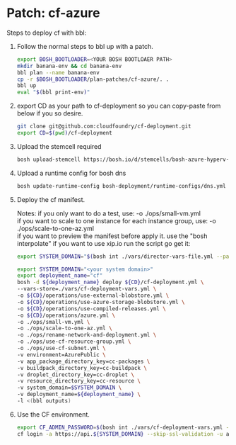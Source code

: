 # Patch: cf-azure

Steps to deploy cf with bbl:

1. Follow the normal steps to bbl up with a patch.

    ```bash
    export BOSH_BOOTLOADER=<YOUR BOSH BOOTLOAER PATH>
    mkdir banana-env && cd banana-env
    bbl plan --name banana-env
    cp -r $BOSH_BOOTLOADER/plan-patches/cf-azure/. .
    bbl up
    eval "$(bbl print-env)"
    ```

2. export CD as your path to cf-deployment so you can copy-paste from below if you so desire.

    ```bash
    git clone git@github.com:cloudfoundry/cf-deployment.git
    export CD=$(pwd)/cf-deployment
    ```

3. Upload the stemcell required

    ```bash
    bosh upload-stemcell https://bosh.io/d/stemcells/bosh-azure-hyperv-ubuntu-trusty-go_agent?v=3586.42
    ```

4. Upload a runtime config for bosh dns

    ```bash
    bosh update-runtime-config bosh-deployment/runtime-configs/dns.yml --name dns
    ```

5. Deploy the cf manifest.

    Notes: if you only want to do a test, use:
            -o ./ops/small-vm.yml \
          if you want to scale to one instance for each instance group, use:
            -o ./ops/scale-to-one-az.yml \
          if you want to preview the manifest before apply it. use the "bosh interpolate"
          if you want to use xip.io run the script go get it:

    ```bash
    export SYSTEM_DOMAIN="$(bosh int ./vars/director-vars-file.yml --path /cf_balancer_pub_ip).xip.io"
    ```

    ```bash
    export SYSTEM_DOMAIN="<your system domain>"
    export deployment_name="cf"
    bosh -d ${deployment_name} deploy ${CD}/cf-deployment.yml \
    --vars-store=./vars/cf-deployment-vars.yml \
    -o ${CD}/operations/use-external-blobstore.yml \
    -o ${CD}/operations/use-azure-storage-blobstore.yml \
    -o ${CD}/operations/use-compiled-releases.yml \
    -o ${CD}/operations/azure.yml \
    -o ./ops/small-vm.yml \
    -o ./ops/scale-to-one-az.yml \
    -o ./ops/rename-network-and-deployment.yml \
    -o ./ops/use-cf-resource-group.yml \
    -o ./ops/use-cf-subnet.yml \
    -v environment=AzurePublic \
    -v app_package_directory_key=cc-packages \
    -v buildpack_directory_key=cc-buildpack \
    -v droplet_directory_key=cc-droplet \
    -v resource_directory_key=cc-resource \
    -v system_domain=$SYSTEM_DOMAIN \
    -v deployment_name=${deployment_name} \
    -l <(bbl outputs)
    ```

6. Use the CF environment.

    ```bash
    export CF_ADMIN_PASSWORD=$(bosh int ./vars/cf-deployment-vars.yml --path /cf_admin_password)
    cf login -a https://api.${SYSTEM_DOMAIN} --skip-ssl-validation -u admin -p $CF_ADMIN_PASSWORD
    ```